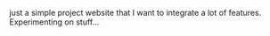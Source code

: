 just a simple project website that I want to integrate a lot of features. Experimenting on stuff...
